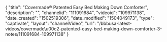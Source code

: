 {
    "title": "Covermade&reg; Patented Easy Bed Making Down Comforter",
    "description": "",
    "channelid": "111091684",
    "videoid": "109971138",
    "date_created": "1502519306",
    "date_modified": "1504049173",
    "type": "captivate",
    "layout": "channelVideo",
    "url": "\/bbbusa-latest-videos\/covermade\u00c2-patented-easy-bed-making-down-comforter-3-notes\/111091684-109971138"
}
